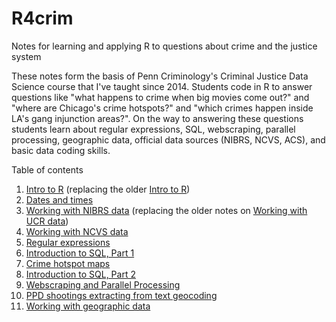 # R4crim
Notes for learning and applying R to questions about crime and the justice system

These notes form the basis of Penn Criminology's Criminal Justice Data Science course that I've taught since 2014. Students code in R to answer questions like "what happens to crime when big movies come out?" and "where are Chicago's crime hotspots?" and "which crimes happen inside LA's gang injunction areas?". On the way to answering these questions students learn about regular expressions, SQL, webscraping, parallel processing, geographic data, official data sources (NIBRS, NCVS, ACS), and basic data coding skills.

Table of contents
1. [Intro to R](01_Intro_to_R_protests.html) (replacing the older [Intro to R](https://htmlpreview.github.io/?https://github.com/gregridgeway/R4crim/blob/master/01-Intro-to-R.html))
2. [Dates and times](https://raw.githack.com/gregridgeway/R4crim/master/02_Dates_and_times.html)
3. [Working with NIBRS data](https://raw.githack.com/gregridgeway/R4crim/master/03_Working_with_NIBRS_data.html) (replacing the older notes on [Working with UCR data](https://htmlpreview.github.io/?https://github.com/gregridgeway/R4crim/blob/master/03-Working-with-UCR-data.html))
4. [Working with NCVS data](https://raw.githack.com/gregridgeway/R4crim/master/04_Working_with_NCVS_data.html)
5. [Regular expressions](https://rawcdn.githack.com/gregridgeway/R4crim/master/05_Regular_expressions.html)
6. [Introduction to SQL, Part 1](https://rawcdn.githack.com/gregridgeway/R4crim/master/06_Introduction_to_SQL1.html)
7. [Crime hotspot maps](https://rawcdn.githack.com/gregridgeway/R4crim/master/07_Crime_Hotspot_Map.html)
8. [Introduction to SQL, Part 2](https://rawcdn.githack.com/gregridgeway/R4crim/master/08_Introduction_to_SQL2.html)
9. [Webscraping and Parallel Processing](https://rawcdn.githack.com/gregridgeway/R4crim/master/09_Webscraping_and_Parallel_Processing.html)
10. [PPD shootings extracting from text geocoding](https://rawcdn.githack.com/gregridgeway/R4crim/master/10_PPD_shootings_extracting_from_text_geocoding.html)
11. [Working with geographic data](https://rawcdn.githack.com/gregridgeway/R4crim/master/11_Working_with_geographic_data.html)

